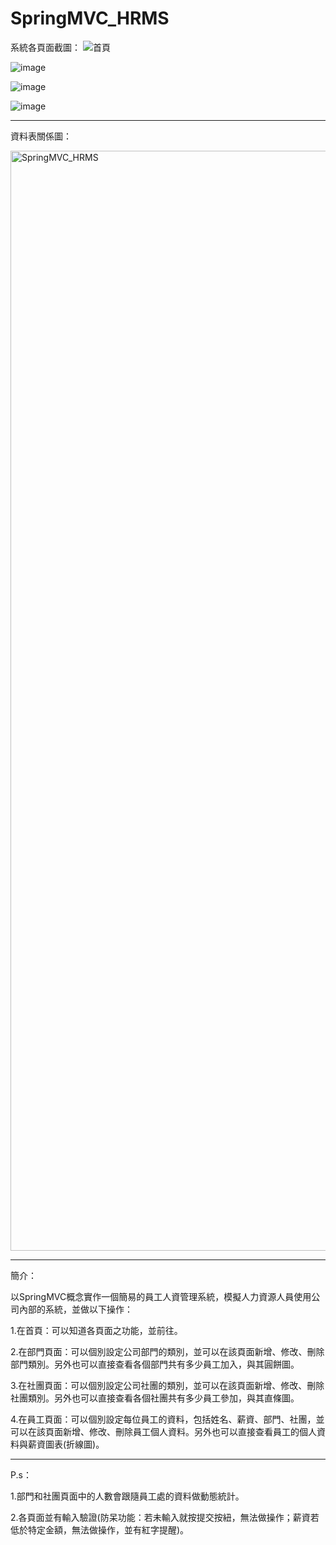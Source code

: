 # SpringMVC_HRMS


系統各頁面截圖：
![首頁](https://github.com/rafree1225/SpringMVC_HRMS/assets/68884317/c34d8061-6486-4fcc-8878-3d237264d056)


![image](https://github.com/rafree1225/SpringMVC_HRMS/assets/68884317/6e6394da-d342-4dd1-bf82-38280623b981)


![image](https://github.com/rafree1225/SpringMVC_HRMS/assets/68884317/e09620b9-1123-47a9-bde0-97f1138d0ec9)


![image](https://github.com/rafree1225/SpringMVC_HRMS/assets/68884317/ab283894-09aa-4fb4-a3b2-2714661d25b4)



***********************************************************************************************************

資料表關係圖：


<img width="1760" alt="SpringMVC_HRMS" src="https://github.com/rafree1225/SpringMVC_HRMS/assets/68884317/cd7ef623-2acc-41ad-b977-9540e9e11669">


***********************************************************************************************************

簡介：

以SpringMVC概念實作一個簡易的員工人資管理系統，模擬人力資源人員使用公司內部的系統，並做以下操作：


1.在首頁：可以知道各頁面之功能，並前往。


2.在部門頁面：可以個別設定公司部門的類別，並可以在該頁面新增、修改、刪除部門類別。另外也可以直接查看各個部門共有多少員工加入，與其圓餅圖。


3.在社團頁面：可以個別設定公司社團的類別，並可以在該頁面新增、修改、刪除社團類別。另外也可以直接查看各個社團共有多少員工參加，與其直條圖。


4.在員工頁面：可以個別設定每位員工的資料，包括姓名、薪資、部門、社團，並可以在該頁面新增、修改、刪除員工個人資料。另外也可以直接查看員工的個人資料與薪資圖表(折線圖)。


***********************************************************************************************************

P.s：

1.部門和社團頁面中的人數會跟隨員工處的資料做動態統計。

2.各頁面並有輸入驗證(防呆功能：若未輸入就按提交按紐，無法做操作；薪資若低於特定金額，無法做操作，並有紅字提醒)。

